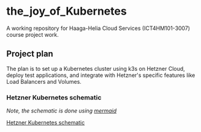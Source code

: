 # the_joy_of_Kubernetes
A working repository for Haaga-Helia Cloud Services (ICT4HM101-3007) course project work.

## Project plan

The plan is to set up a Kubernetes cluster using k3s on Hetzner Cloud, deploy test applications, and integrate with Hetzner's specific features like Load Balancers and Volumes.

### Hetzner Kubernetes schematic

*Note, the schematic is done using [mermaid](https://mermaid.js.org/)*

[Hetzner Kubernetes schematic](Architecture/schematic.md)

